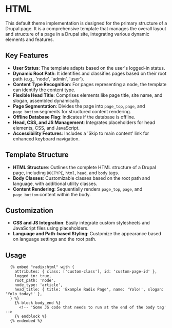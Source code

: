 # HTML

This default theme implementation is designed for the primary structure of a Drupal page. It is a comprehensive template that manages the overall layout and structure of a page in a Drupal site, integrating various dynamic elements and features.

## Key Features

- **User Status**: The template adapts based on the user's logged-in status.
- **Dynamic Root Path**: It identifies and classifies pages based on their root path (e.g., 'node', 'admin', 'user').
- **Content Type Recognition**: For pages representing a node, the template can identify the content type.
- **Flexible Head Title**: Comprises elements like page title, site name, and slogan, assembled dynamically.
- **Page Segmentation**: Divides the page into `page_top`, `page`, and `page_bottom` segments for structured content rendering.
- **Offline Database Flag**: Indicates if the database is offline.
- **Head, CSS, and JS Management**: Integrates placeholders for head elements, CSS, and JavaScript.
- **Accessibility Features**: Includes a 'Skip to main content' link for enhanced keyboard navigation.

## Template Structure

- **HTML Structure**: Outlines the complete HTML structure of a Drupal page, including `DOCTYPE`, `html`, `head`, and `body` tags.
- **Body Classes**: Customizable classes based on the root path and language, with additional utility classes.
- **Content Rendering**: Sequentially renders `page_top`, `page`, and `page_bottom` content within the body.

## Customization

- **CSS and JS Integration**: Easily integrate custom stylesheets and JavaScript files using placeholders.
- **Language and Path-based Styling**: Customize the appearance based on language settings and the root path.

## Usage

```twig
  {% embed "radix:html" with {
    attributes: { class: ['custom-class'], id: 'custom-page-id' },
    logged_in: true,
    root_path: 'node',
    node_type: 'article',
    head_title: { title: 'Example Radix Page', name: 'Yolo!', slogan: 'Yolo today!' },
  } %}
    {% block body_end %}
      <!-- 'Some JS code that needs to run at the end of the body tag' -->
    {% endblock %}
  {% endembed %}
```
